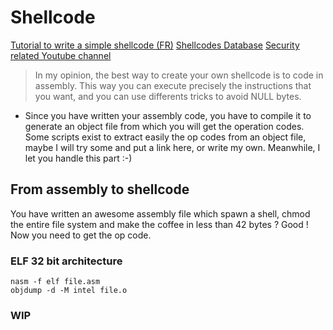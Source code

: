 # Shellcode

[Tutorial to write a simple shellcode (FR)](http://www.bases-hacking.org/afficher-shell.html)
[Shellcodes Database](http://shell-storm.org/shellcode/)
[Security related Youtube channel](https://www.youtube.com/channel/UClcE-kVhqyiHCcjYwcpfj9w/videos)

> In my opinion, the best way to create your own shellcode is to code in assembly. This way you can execute precisely the instructions that you want, and you can use differents tricks to avoid NULL bytes.

- Since you have written your assembly code, you have to compile it to generate an object file from which you will get the operation codes. Some scripts exist to extract easily the op codes from an object file, maybe I will try some and put a link here, or write my own. Meanwhile, I let you handle this part :-) 

## From assembly to shellcode

You have written an awesome assembly file which spawn a shell, chmod the entire file system and make the coffee in less than 42 bytes ? Good ! Now you need to get the op code.

### ELF 32 bit architecture

```
nasm -f elf file.asm
objdump -d -M intel file.o
```
### WIP